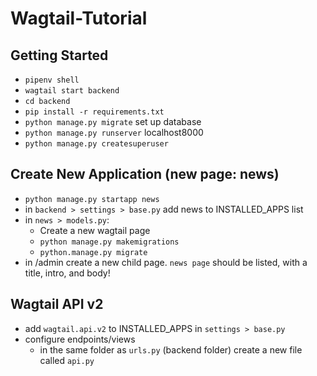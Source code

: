 # Wagtail-Tutorial

## Getting Started
- `pipenv shell`
- `wagtail start backend` 
- `cd backend`
- `pip install -r requirements.txt`
- `python manage.py migrate` set up database
- `python manage.py runserver` localhost8000
- `python manage.py createsuperuser`

## Create New Application (new page: news)
- `python manage.py startapp news`
- in `backend > settings > base.py` add news to INSTALLED_APPS list
- in `news > models.py`:
    - Create a new wagtail page
    - `python manage.py makemigrations`
    - `python.manage.py migrate`
- in /admin create a new child page. `news page` should be listed, with a title, intro, and body!

## Wagtail API v2
- add `wagtail.api.v2` to INSTALLED_APPS in `settings > base.py`
- configure endpoints/views
    - in the same folder as `urls.py` (backend folder) create a new file called `api.py`